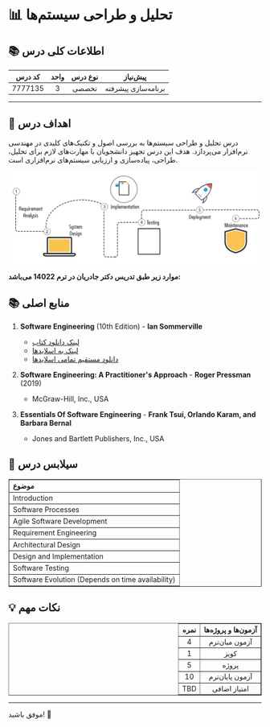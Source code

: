 # 📊 تحلیل و طراحی سیستم‌ها

## 📚 اطلاعات کلی درس
| کد درس  | واحد | نوع درس | پیش‌نیاز              |
|:-------:|:----:|:--------:|:---------------------:|
| 7777135 |  3   | تخصصی    | برنامه‌سازی پیشرفته |

---

## 🎯 اهداف درس
درس تحلیل و طراحی سیستم‌ها به بررسی اصول و تکنیک‌های کلیدی در مهندسی نرم‌افزار می‌پردازد. هدف این درس تجهیز دانشجویان با مهارت‌های لازم برای تحلیل، طراحی، پیاده‌سازی و ارزیابی سیستم‌های نرم‌افزاری است. 


![gif](./تصاویر/software-gif.gif)

**موارد زیر طبق تدریس دکتر جادریان در ترم 14022 می‌باشد:**

## 📚 منابع اصلی
1. **Software Engineering** (10th Edition) - **Ian Sommerville**
   - [لینک دانلود کتاب](https://powerunit-ju.com/wp-content/uploads/2021/06/Sommerville-Software-Engineering-10ed.pdf)
   - [لینک به اسلایدها](https://software-engineering-book.com/slides/)
   - [دانلود مستقیم تمامی اسلایدها](https://www.dropbox.com/s/ptnmr7pxpyt41p2/slides.zip?dl=1)
2. **Software Engineering: A Practitioner's Approach** - **Roger Pressman** (2019)
   - McGraw-Hill, Inc., USA

3. **Essentials Of Software Engineering** - **Frank Tsui, Orlando Karam, and Barbara Bernal**
   - Jones and Bartlett Publishers, Inc., USA



## 📅 سیلابس درس
<table border="1" style="width: 100%; border-collapse: collapse; text-align: left;">
    <thead>
        <tr>
            <th>موضوع</th>
        </tr>
    </thead>
    <tbody>
        <tr>
            <td>Introduction</td>
        </tr>
        <tr>
            <td>Software Processes</td>
        </tr>
        <tr>
            <td>Agile Software Development</td>
        </tr>
        <tr>
            <td>Requirement Engineering</td>
        </tr>
        <tr>
            <td>Architectural Design</td>
        </tr>
        <tr>
            <td>Design and Implementation</td>
        </tr>
        <tr>
            <td>Software Testing</td>
        </tr>
        <tr>
            <td>Software Evolution (Depends on time availability)</td>
        </tr>
    </tbody>
</table>


## 💡 نکات مهم

<div style="text-align: center; direction: rtl;">
    <table border="1">
        <thead>
            <tr>
                <th>آزمون‌ها و پروژه‌ها</th>
                <th>نمره</th>
            </tr>
        </thead>
        <tbody>
            <tr>
                <td>آزمون میان‌ترم</td>
                <td>4</td>
            </tr>
            <tr>
                <td>کویز</td>
                <td>1</td>
            </tr>
            <tr>
                <td>پروژه</td>
                <td>5</td>
            </tr>
            <tr>
                <td>آزمون پایان‌ترم</td>
                <td>10</td>
            </tr>
            <tr>
                <td>امتیاز اضافی</td>
                <td>TBD</td>
            </tr>
        </tbody>
    </table>
</div>

---

موفق باشید! 🚀
